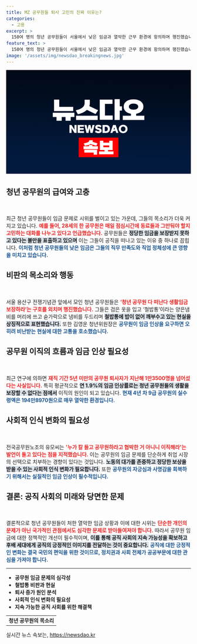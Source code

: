 ```yaml
---
title: MZ 공무원들 퇴사 고민의 진짜 이유는?
categories:
  - 고용
excerpt: >
  150여 명의 청년 공무원들이 서울에서 낮은 임금과 열악한 근무 환경에 항의하며 행진했습니다. 이들은 정당한 임금을 달라며 철밥통을 짓밟고, 실직적 고충을 토로했습니다. 공무원 직업의 자부심이 무너지고 있는 현실을 듣고 싶다면 클릭하세요!
feature_text: >
  150여 명의 청년 공무원들이 서울에서 낮은 임금과 열악한 근무 환경에 항의하며 행진했습니다. 이들은 정당한 임금을 달라며 철밥통을 짓밟고, 실직적 고충을 토로했습니다. 공무원 직업의 자부심이 무너지고 있는 현실을 듣고 싶다면 클릭하세요!
image: '/assets/img/newsdao_breakingnews.jpg'
---
```


<p><img src="/assets/img/newsdao_breakingnews.jpg" alt="cryptoinkorea 속보" /></p>

<h2 data-ke-size="size26">청년 공무원의 급여와 고충</h2>

<p data-ke-size="size16">&nbsp;</p>

<p data-ke-size="size16">최근 청년 공무원들이 임금 문제로 시위를 벌이고 있는 가운데, 그들의 목소리가 더욱 커지고 있습니다. <b><span style="color: #ee2323;">예를 들어, 28세의 한 공무원은 매일 점심시간에 동료들과 그만둬야 할지 고민하는 대화를 나누고 있다고 언급했습니다.</span></b> 공무원들은 <b><span style="background-color: #21538527;">정당한 임금을 보장받지 못하고 있다는 불만을 표출하고 있으며</span></b> 이는 그들이 공직을 떠나고 있는 이유 중 하나로 꼽힙니다. <b><span style="color: #1a5490;">이처럼 청년 공무원들의 낮은 임금은 그들의 직무 만족도와 직업 정체성에 큰 영향을 미치고 있습니다.</span></b></p>

<h2 data-ke-size="size26">비판의 목소리와 행동</h2>

<p data-ke-size="size16">&nbsp;</p>

<p data-ke-size="size16">서울 용산구 전쟁기념관 앞에서 모인 청년 공무원들은 <b><span style="color: #ee2323;">‘청년 공무원 다 떠난다 생활임금 보장하라’는 구호를 외치며 행진했습니다.</span></b> 그들은 검은 옷을 입고 ‘철밥통’이라는 양은냄비를 머리에 쓰고 숟가락으로 냄비를 두드리며 <b><span style="background-color: #21538527;">철밥통에 밥이 없어 깨부수고 있는 현실을 상징적으로 표현했습니다.</span></b> 또한 김영운 청년위원장은 <b><span style="color: #1a5490;">공무원이 임금 인상을 요구하면 오히려 비난받는 현실에 대한 고통을 호소했습니다.</span></b></p>

<h2 data-ke-size="size26">공무원 이직의 흐름과 임금 인상 필요성</h2>

<p data-ke-size="size16">&nbsp;</p>

<p data-ke-size="size16">최근 연구에 의하면 <b><span style="color: #ee2323;">재직 기간 5년 미만의 공무원 퇴사자가 지난해 1만3500명을 넘어섰다는 사실입니다.</span></b> 특히 평균적으로 <b><span style="background-color: #21538527;">연 1.9%의 임금 인상률로는 청년 공무원들의 생활을 보장할 수 없다는 점에서</span></b> 이직의 원인이 되고 있습니다. <b><span style="color: #1a5490;">현재 4년 차 9급 공무원의 실수령액은 194만8970원으로 매우 열악한 환경입니다.</span></b></p>

<h2 data-ke-size="size26">사회적 인식 변화의 필요성</h2>

<p data-ke-size="size16">&nbsp;</p>

<p data-ke-size="size16">전국공무원노조의 유모씨는 <b><span style="color: #ee2323;">'누가 칼 들고 공무원하라고 협박한 거 아니니 이직해라'는 발언이 돌고 있다는 점을 지적했습니다.</span></b> 이는 공무원의 임금 문제를 단순하게 취업 시장의 선택으로 치부하는 경향이 있다는 것입니다. <b><span style="background-color: #21538527;">노동의 대가를 존중하고 정당한 보상을 받을 수 있는 사회적 인식 변화가 필요합니다.</span></b> 또한 <b><span style="color: #1a5490;">공무원의 자긍심과 사명감을 회복하기 위해서는 실질적인 임금 인상이 필수적입니다.</span></b></p>

<h2 data-ke-size="size26">결론: 공직 사회의 미래와 당면한 문제</h2>

<p data-ke-size="size16">&nbsp;</p>

<p data-ke-size="size16">결론적으로 청년 공무원들이 처한 열악한 임금 상황과 이에 대한 시위는 <b><span style="color: #ee2323;">단순한 개인의 문제가 아닌 국가적인 관점에서도 심각한 문제로 받아들여져야 합니다.</span></b> 따라서 공무원 임금에 대한 정책적인 개선이 필수적이며, <b><span style="background-color: #21538527;">이를 통해 공직 사회의 지속 가능성을 확보하고 후배 세대에게 공직의 긍정적인 이미지를 전달하는 것이 중요합니다.</span></b> <b><span style="color: #1a5490;">공직에 대한 긍정적인 변화는 결국 국민의 편익을 위한 것이므로, 정치권과 사회 전체가 공공부문에 대한 관심을 가져야 합니다.</span></b></p>

<hr />

<ul>
<li><b>공무원 임금 문제의 심각성</b></li>
<li><b>철밥통 비판과 현실</b></li>
<li><b>퇴사 증가 원인 분석</b></li>
<li><b>사회적 인식 변화의 필요성</b></li>
<li><b>지속 가능한 공직 사회를 위한 해결책</b></li>
</ul>

<table style="width: 100%; border-collapse: collapse;">
<tr>
<td style="text-align: center; height: 17px;"><b>청년 공무원의 목소리</b></td>
</tr>
</table>
실시간 뉴스 속보는, <a href="https://newsdao.kr" rel="dofollow">https://newsdao.kr</a>


